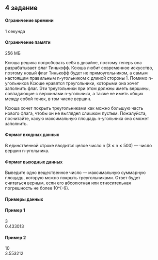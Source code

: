 ## 4 задание
#### Ограничение времени
1 секунда
#### Ограничение памяти
256 МБ

Ксюша решила попробовать себя в дизайне, поэтому теперь она разрабатывает флаг Тинькофф. Ксюша любит современное искусство, поэтому новый флаг Тинькофф будет не прямоугольником, а самым настоящим правильным n-угольником с длиной стороны 1. Помимо n-угольников Ксюше нравятся треугольники, которыми она хочет заполнить флаг. Эти треугольники при этом должны иметь вершины, совпадающие с вершинами n-угольника, а также не иметь общих между собой точек, в том числе вершин.

Ксюша хочет покрыть треугольниками как можно большую часть нового флага, чтобы он не выглядел слишком пустым. Пожалуйста, посчитайте, какую максимальную площадь n-угольника она сможет заполнить.

  

#### Формат входных данных

В единственной строке вводится целое число n (3 ≤ n ≤ 500) — число вершин n-угольника.



#### Формат выходных данных

Выведите одно вещественное число — максимальную суммарную площадь, которую можно покрыть треугольниками. Ответ будет считаться верным, если его абсолютная или относительная погрешность не более 10^{-6}.

#### Примеры данных
#### Пример 1
3  
0.433013  
#### Пример 2
10  
3.553212  
